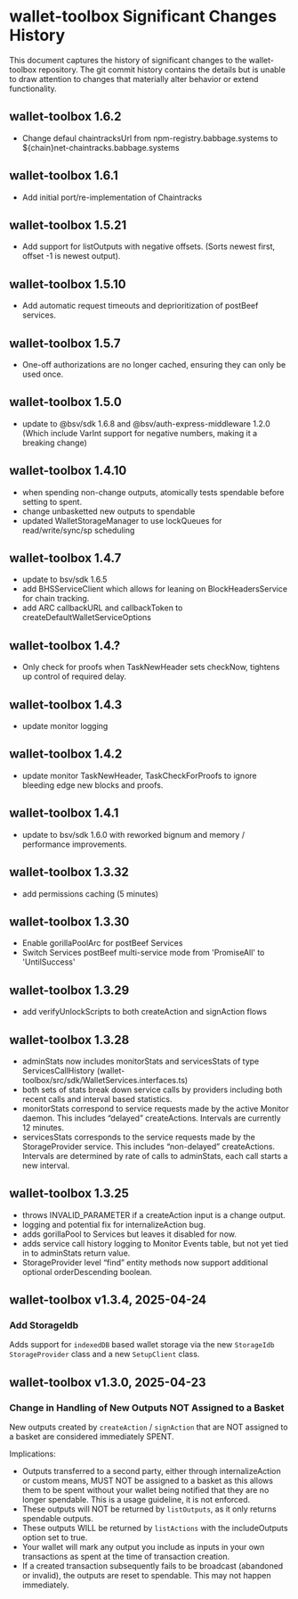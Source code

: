 # wallet-toolbox Significant Changes History

This document captures the history of significant changes to the wallet-toolbox repository.
The git commit history contains the details but is unable to draw
attention to changes that materially alter behavior or extend functionality.

## wallet-toolbox 1.6.2

- Change defaul chaintracksUrl from npm-registry.babbage.systems to ${chain}net-chaintracks.babbage.systems
 
## wallet-toolbox 1.6.1

- Add initial port/re-implementation of Chaintracks

## wallet-toolbox 1.5.21

- Add support for listOutputs with negative offsets. (Sorts newest first, offset -1 is newest output).

## wallet-toolbox 1.5.10

- Add automatic request timeouts and deprioritization of postBeef services.

## wallet-toolbox 1.5.7

- One-off authorizations are no longer cached, ensuring they can only be used once.

## wallet-toolbox 1.5.0

- update to @bsv/sdk 1.6.8 and @bsv/auth-express-middleware 1.2.0 (Which include VarInt support for negative numbers, making it a breaking change)

## wallet-toolbox 1.4.10

- when spending non-change outputs, atomically tests spendable before setting to spent.
- change unbasketted new outputs to spendable
- updated WalletStorageManager to use lockQueues for read/write/sync/sp scheduling

## wallet-toolbox 1.4.7

- update to bsv/sdk 1.6.5
- add BHSServiceClient which allows for leaning on BlockHeadersService for chain tracking.
- add ARC callbackURL and callbackToken to createDefaultWalletServiceOptions

## wallet-toolbox 1.4.?

- Only check for proofs when TaskNewHeader sets checkNow, tightens up control of required delay.

## wallet-toolbox 1.4.3

- update monitor logging

## wallet-toolbox 1.4.2

- update monitor TaskNewHeader, TaskCheckForProofs to ignore bleeding edge new blocks and proofs.

## wallet-toolbox 1.4.1

- update to bsv/sdk 1.6.0 with reworked bignum and memory / performance improvements.

## wallet-toolbox 1.3.32

- add permissions caching (5 minutes)

## wallet-toolbox 1.3.30

- Enable gorillaPoolArc for postBeef Services
- Switch Services postBeef multi-service mode from 'PromiseAll' to 'UntilSuccess'

## wallet-toolbox 1.3.29

- add verifyUnlockScripts to both createAction and signAction flows
  
## wallet-toolbox 1.3.28

- adminStats now includes monitorStats and servicesStats of type ServicesCallHistory (wallet-toolbox/src/sdk/WalletServices.interfaces.ts)
- both sets of stats break down service calls by providers including both recent calls and interval based statistics.
- monitorStats correspond to service requests made by the active Monitor daemon. This includes “delayed” createActions. Intervals are currently 12 minutes.
- servicesStats corresponds to the service requests made by the StorageProvider service. This includes “non-delayed” createActions. Intervals are determined by rate of calls to adminStats, each call starts a new interval.

## wallet-toolbox 1.3.25

- throws INVALID_PARAMETER if a createAction input is a change output.
- logging and potential fix for internalizeAction bug.
- adds gorillaPool to Services but leaves it disabled for now.
- adds service call history logging to Monitor Events table, but not yet tied in to adminStats return value.
- StorageProvider level “find” entity methods now support additional optional orderDescending boolean.

## wallet-toolbox v1.3.4, 2025-04-24

### Add StorageIdb

Adds support for `indexedDB` based wallet storage via the new `StorageIdb` `StorageProvider` class and a new `SetupClient` class.

## wallet-toolbox v1.3.0, 2025-04-23

### Change in Handling of New Outputs NOT Assigned to a Basket

New outputs created by `createAction` / `signAction` that are NOT assigned to a basket are considered immediately SPENT.

Implications:

- Outputs transferred to a second party, either through internalizeAction or custom means, MUST NOT be assigned to a basket
as this allows them to be spent without your wallet being notified that they are no longer spendable. This is a usage guideline, it is not enforced.
- These outputs will NOT be returned by `listOutputs`, as it only returns spendable outputs.
- These outputs WILL be returned by `listActions` with the includeOutputs option set to true.
- Your wallet will mark any output you include as inputs in your own transactions as spent at the time of transaction creation.
- If a created transaction subsequently fails to be broadcast (abandoned or invalid), the outputs are reset to spendable. This may not happen immediately.